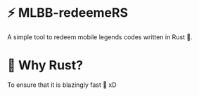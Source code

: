 # ⚡ MLBB-redeemeRS

A simple tool to redeem mobile legends codes written in Rust 🦀.

# 🦀 Why Rust?

To ensure that it is blazingly fast 🚀 xD
